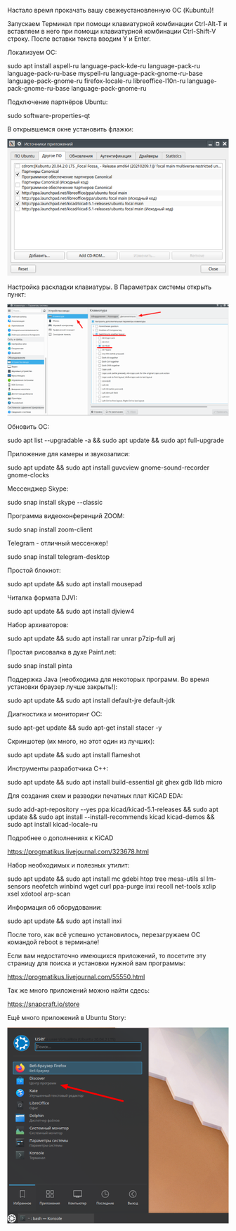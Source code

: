 Настало время прокачать вашу свежеустановленную ОС (Kubuntu)!

Запускаем Терминал при помощи клавиатурной комбинации Ctrl-Alt-T и вставляем в него при помощи клавиатурной комбинации Ctrl-Shift-V строку. После вставки текста вводим Y и Enter.

Локализуем ОС:

sudo apt install aspell-ru language-pack-kde-ru language-pack-ru language-pack-ru-base myspell-ru language-pack-gnome-ru-base language-pack-gnome-ru firefox-locale-ru libreoffice-l10n-ru language-pack-gnome-ru-base language-pack-gnome-ru

Подключение партнёров Ubuntu:

sudo software-properties-qt

В открывшемся окне установить флажки:

![GitHub Logo](images/Partners.png)

Настройка раскладки клавиатуры. В Параметрах системы открыть пункт:

![GitHub Logo](images/key.png)

Обновить ОС:

sudo apt list --upgradable -a && sudo apt update && sudo apt full-upgrade

Приложение для камеры и звукозаписи:

sudo apt update && sudo apt install guvcview gnome-sound-recorder gnome-clocks

Мессенджер Skype:

sudo snap install skype --classic

Программа видеоконференций ZOOM:

sudo snap install zoom-client

Telegram - отличный мессенжер!

sudo snap install telegram-desktop

Простой блокнот:

sudo apt update && sudo apt install mousepad

Читалка формата DJVI:

sudo apt update && sudo apt install djview4

Набор архиваторов:

sudo apt update && sudo apt install rar unrar p7zip-full arj

Простая рисовалка в духе Paint.net:

sudo snap install pinta

Поддержка Java (необходима для некоторых программ. Во время установки браузер лучше закрыть!):

sudo apt update && sudo apt install default-jre default-jdk

Диагностика и мониторинг ОС:

sudo apt-get update && sudo apt-get install stacer -y

Скриншотер (их много, но этот один из лучших):

sudo apt update && sudo apt install flameshot

Инструменты разработчика C++:

sudo apt update && sudo apt install build-essential git ghex gdb lldb micro

Для создания схем и разводки печатных плат KiCAD EDA:

sudo add-apt-repository --yes ppa:kicad/kicad-5.1-releases && sudo apt update && sudo apt install --install-recommends kicad kicad-demos && sudo apt install kicad-locale-ru

Подробнее о дополнениях к KiCAD

https://progmatikus.livejournal.com/323678.html

Набор необходимых и полезных утилит:

sudo apt update && sudo apt install mc gdebi htop tree mesa-utils sl lm-sensors neofetch winbind wget curl ppa-purge inxi recoll net-tools xclip xsel xdotool arp-scan

Информация об оборудовании:

sudo apt update && sudo apt install inxi

После того, как всё успешно установилось, перезагружаем ОС командой reboot в терминале!

Если вам недостаточно имеющихся приложений, то посетите эту страницу для поиска и установки нужной вам программы:

https://progmatikus.livejournal.com/55550.html

Так же много приложений можно найти сдесь:

https://snapcraft.io/store

Ещё много приложений в Ubuntu Story:

![GitHub Logo](images/Soft.png)